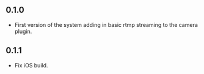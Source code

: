 ## 0.1.0

* First version of the system adding in basic rtmp streaming
to the camera plugin.

## 0.1.1

* Fix iOS build.
